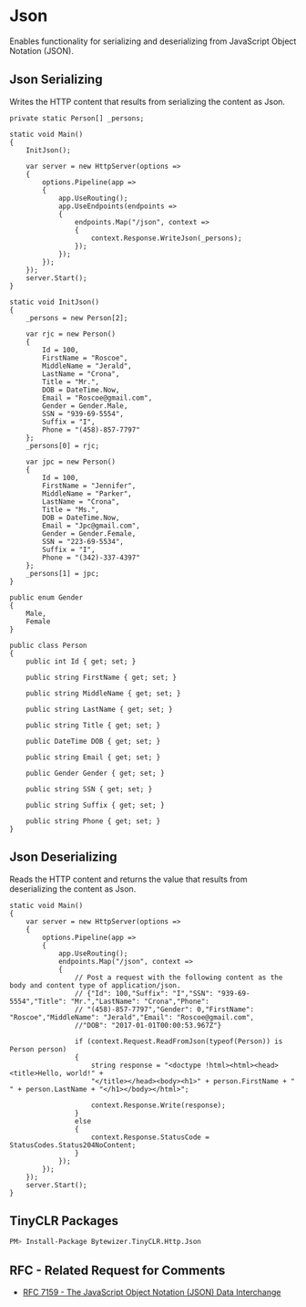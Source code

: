# Json

Enables functionality for serializing and deserializing from JavaScript Object Notation (JSON).

## Json Serializing
Writes the HTTP content that results from serializing the content as Json.

```CSharp
private static Person[] _persons;

static void Main()
{
    InitJson();

    var server = new HttpServer(options =>
    {
        options.Pipeline(app =>
        {
            app.UseRouting();
            app.UseEndpoints(endpoints =>
            {
                endpoints.Map("/json", context =>
                {
                    context.Response.WriteJson(_persons);
                });
            });
        });
    });
    server.Start();
}

static void InitJson()
{
    _persons = new Person[2];

    var rjc = new Person()
    {
        Id = 100,
        FirstName = "Roscoe",
        MiddleName = "Jerald",
        LastName = "Crona",
        Title = "Mr.",
        DOB = DateTime.Now,
        Email = "Roscoe@gmail.com",
        Gender = Gender.Male,
        SSN = "939-69-5554",
        Suffix = "I",
        Phone = "(458)-857-7797"
    };
    _persons[0] = rjc;

    var jpc = new Person()
    {
        Id = 100,
        FirstName = "Jennifer",
        MiddleName = "Parker",
        LastName = "Crona",
        Title = "Ms.",
        DOB = DateTime.Now,
        Email = "Jpc@gmail.com",
        Gender = Gender.Female,
        SSN = "223-69-5534",
        Suffix = "I",
        Phone = "(342)-337-4397"
    };
    _persons[1] = jpc;
}

public enum Gender
{
    Male,
    Female
}

public class Person
{
    public int Id { get; set; }

    public string FirstName { get; set; }

    public string MiddleName { get; set; }

    public string LastName { get; set; }

    public string Title { get; set; }

    public DateTime DOB { get; set; }

    public string Email { get; set; }

    public Gender Gender { get; set; }

    public string SSN { get; set; }

    public string Suffix { get; set; }

    public string Phone { get; set; }
}
```

## Json Deserializing
Reads the HTTP content and returns the value that results from deserializing the content as Json.

```CSharp
static void Main()
{
    var server = new HttpServer(options =>
    {
        options.Pipeline(app =>
        {
            app.UseRouting();
            endpoints.Map("/json", context =>
            {
                // Post a request with the following content as the body and content type of application/json.
                // {"Id": 100,"Suffix": "I","SSN": "939-69-5554","Title": "Mr.","LastName": "Crona","Phone":
                // "(458)-857-7797","Gender": 0,"FirstName": "Roscoe","MiddleName": "Jerald","Email": "Roscoe@gmail.com",
                //"DOB": "2017-01-01T00:00:53.967Z"}
    
                if (context.Request.ReadFromJson(typeof(Person)) is Person person)
                {
                    string response = "<doctype !html><html><head><title>Hello, world!" +
                    "</title></head><body><h1>" + person.FirstName + " " + person.LastName + "</h1></body></html>";

                    context.Response.Write(response);
                }
                else
                {
                    context.Response.StatusCode = StatusCodes.Status204NoContent;
                }
            });
        });
    });
    server.Start();
}
```

## TinyCLR Packages
```bash
PM> Install-Package Bytewizer.TinyCLR.Http.Json
```

## RFC - Related Request for Comments 
- [RFC 7159 - The JavaScript Object Notation (JSON) Data Interchange](https://tools.ietf.org/html/rfc7159)